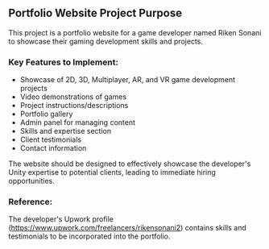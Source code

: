 ## Portfolio Website Project Purpose

This project is a portfolio website for a game developer named Riken Sonani to showcase their gaming development skills and projects. 

### Key Features to Implement:
- Showcase of 2D, 3D, Multiplayer, AR, and VR game development projects
- Video demonstrations of games
- Project instructions/descriptions
- Portfolio gallery
- Admin panel for managing content
- Skills and expertise section
- Client testimonials
- Contact information

The website should be designed to effectively showcase the developer's Unity expertise to potential clients, leading to immediate hiring opportunities.

### Reference:
The developer's Upwork profile (https://www.upwork.com/freelancers/rikensonani2) contains skills and testimonials to be incorporated into the portfolio.
